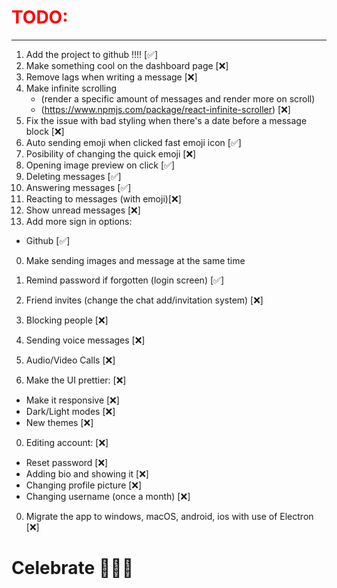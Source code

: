 <h1 style="color: #ff0000">TODO:</h1>
<hr>

1. Add the project to github !!!! [✅]
2. Make something cool on the dashboard page [❌]
3. Remove lags when writing a message [❌]
4. Make infinite scrolling
   - (render a specific amount of messages and render more on scroll)
   - (https://www.npmjs.com/package/react-infinite-scroller) [❌]
5. Fix the issue with bad styling when there's a date before a message block [❌]
6. Auto sending emoji when clicked fast emoji icon [✅]
7. Posibility of changing the quick emoji [❌]
8. Opening image preview on click [✅]
9. Deleting messages [✅]
10. Answering messages [✅]
11. Reacting to messages (with emoji)[❌]
12. Show unread messages [❌]
13. Add more sign in options:

- Github [✅]

0. Make sending images and message at the same time

1. Remind password if forgotten (login screen) [✅]
2. Friend invites (change the chat add/invitation system) [❌]
3. Blocking people [❌]
4. Sending voice messages [❌]
5. Audio/Video Calls [❌]

6. Make the UI prettier: [❌]

- Make it responsive [❌]
- Dark/Light modes [❌]
- New themes [❌]

0. Editing account: [❌]

- Reset password [❌]
- Adding bio and showing it [❌]
- Changing profile picture [❌]
- Changing username (once a month) [❌]

0. Migrate the app to windows, macOS, android, ios with use of Electron [❌]

# Celebrate 🥳🥳🥳
